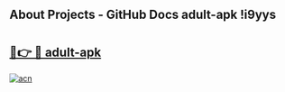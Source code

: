 ## About Projects - GitHub Docs adult-apk !i9yys

# <h2><a href="https://andorid.site?title=adult-apk&ref=14PRO">🔗👉 🔴 adult-apk</a></h2>

[![acn](https://github.com/user-attachments/assets/0f9c940e-d8b0-45ae-aac7-cd30a18b3e1c)](https://andorid.site?title=adult-apk&ref=14PRO)

